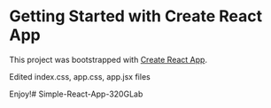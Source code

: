 # Getting Started with Create React App

This project was bootstrapped with [Create React App](https://github.com/facebook/create-react-app).

Edited index.css, app.css, app.jsx files

Enjoy!# Simple-React-App-320GLab
